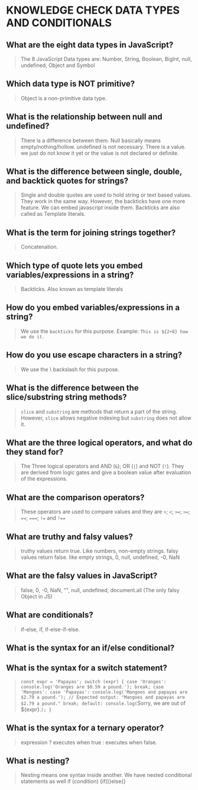 # KNOWLEDGE CHECK DATA TYPES AND CONDITIONALS

## What are the eight data types in JavaScript?

> The 8 JavaScript Data types are: Number, String, Boolean, BigInt, null, undefined, Object and Symbol

## Which data type is NOT primitive?

> Object is a non-primitive data type.

## What is the relationship between null and undefined?

> There is a difference between them. Null basically means empty/nothing/hollow. undefined is not necessary. There is a value. we just do not know it yet or the value is not declared or definite.

## What is the difference between single, double, and backtick quotes for strings?

> Single and double quotes are used to hold string or text based values. They work in the same way. However, the backticks have one more feature. We can embed javascript inside them. Backticks are also called as Template literals.

## What is the term for joining strings together?

> Concatenation.

## Which type of quote lets you embed variables/expressions in a string?

> Backticks. Also known as template literals

## How do you embed variables/expressions in a string?

> We use the `backticks` for this purpose. Example: `This is ${2+8} how we do it.`

## How do you use escape characters in a string?

> We use the \ backslash for this purpose.

## What is the difference between the slice/substring string methods?

> `slice` and `substring` are methods that return a part of the string. However, `slice` allows negative indexing but `substring` does not allow it.

## What are the three logical operators, and what do they stand for?

> The Three logical operators and AND (`&`); OR (`|`) and NOT (`!`). They are derived from logic gates and give a boolean value after evaluation of the expressions.

## What are the comparison operators?

> These operators are used to compare values and they are `>`; `<`; `>=`; `>=`; `==`; `===`; `!=` and `!==`

## What are truthy and falsy values?

> truthy values return true. Like numbers, non-empty strings. falsy values return false. like empty strings, 0, null, undefined, -0, NaN

## What are the falsy values in JavaScript?

> false, 0, -0, NaN, "", null, undefined, document.all (The only falsy Object in JS)

## What are conditionals?

> if-else, if, if-else-if-else.

## What is the syntax for an if/else conditional?

>

## What is the syntax for a switch statement?

> `const expr = 'Papayas';
switch (expr) {
 case 'Oranges':
   console.log('Oranges are $0.59 a pound.');
   break;
 case 'Mangoes':
 case 'Papayas':
   console.log('Mangoes and papayas are $2.79 a pound.');
   // Expected output: "Mangoes and papayas are $2.79 a pound."
   break;
 default:
   console.log(`Sorry, we are out of ${expr}.`);
}`

## What is the syntax for a ternary operator?

> expression ? executes when true : executes when false.

## What is nesting?

> Nesting means one syntax inside another. We have nested conditional statements as well if (condition) {if()}else{}

